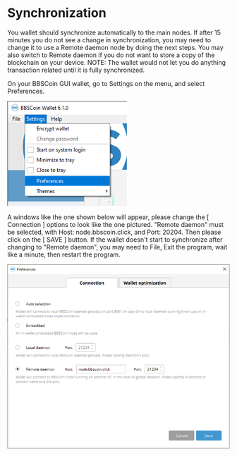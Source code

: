 # Synchronization

You wallet should synchronize automatically to the main nodes. If after 15 minutes you do not see a change in synchronization, you may need to change it to use a Remote daemon node by doing the next steps. You may also switch to Remote daemon if you do not want to store a copy of the blockchain on your device. NOTE: The wallet would not let you do anything transaction related until it is fully synchronized.

On your BBSCoin GUI wallet, go to Settings on the menu, and select Preferences.

![Settings menu view](<../../.gitbook/assets/image (1) (1).png>)

A windows like the one shown below will appear, please change the \[ Connection ] options to look like the one pictured. "Remote daemon" must be selected, with Host: node.bbscoin.click, and Port: 20204. Then please click on the \[ SAVE ] button. If the wallet doesn't start to synchronize after changing to "Remote daemon", you may need to File, Exit the program, wait like a minute, then restart the program.

![](<../../.gitbook/assets/image (2).png>)
